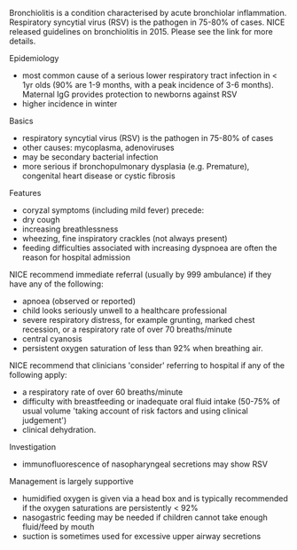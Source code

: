 Bronchiolitis is a condition characterised by acute bronchiolar inflammation. Respiratory syncytial virus (RSV) is the pathogen in 75\-80% of cases. NICE released guidelines on bronchiolitis in 2015\. Please see the link for more details.  
  
Epidemiology  
* most common cause of a serious lower respiratory tract infection in \< 1yr olds (90% are 1\-9 months, with a peak incidence of 3\-6 months). Maternal IgG provides protection to newborns against RSV
* higher incidence in winter

  
Basics  
* respiratory syncytial virus (RSV) is the pathogen in 75\-80% of cases
* other causes: mycoplasma, adenoviruses
* may be secondary bacterial infection
* more serious if bronchopulmonary dysplasia (e.g. Premature), congenital heart disease or cystic fibrosis

  
Features  
* coryzal symptoms (including mild fever) precede:
* dry cough
* increasing breathlessness
* wheezing, fine inspiratory crackles (not always present)
* feeding difficulties associated with increasing dyspnoea are often the reason for hospital admission

  
NICE recommend immediate referral (usually by 999 ambulance) if they have any of the following:  
* apnoea (observed or reported)
* child looks seriously unwell to a healthcare professional
* severe respiratory distress, for example grunting, marked chest recession, or a respiratory rate of over 70 breaths/minute
* central cyanosis
* persistent oxygen saturation of less than 92% when breathing air.

  
NICE recommend that clinicians 'consider' referring to hospital if any of the following apply:  
* a respiratory rate of over 60 breaths/minute
* difficulty with breastfeeding or inadequate oral fluid intake (50\-75% of usual volume 'taking account of risk factors and using clinical judgement')
* clinical dehydration.

  
Investigation  
* immunofluorescence of nasopharyngeal secretions may show RSV

  
Management is largely supportive  
* humidified oxygen is given via a head box and is typically recommended if the oxygen saturations are persistently \< 92%
* nasogastric feeding may be needed if children cannot take enough fluid/feed by mouth
* suction is sometimes used for excessive upper airway secretions
